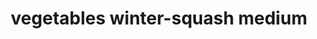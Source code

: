 ---
layout: guide
title: vegetables winter-squash medium
type: vegetables
food: winter-squash
doneness: medium
temp_c: 85
temp_f: 185
minimum: 1
best: 1
maximum: 3
---